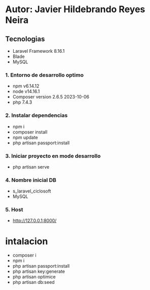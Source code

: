  # Autor: Javier Hildebrando Reyes Neira

 ## Tecnologias
 - Laravel Framework 8.16.1
 - Blade
 - MySQL

### 1. Entorno de desarrollo optimo
- npm   v6.14.12
- node  v14.16.1
- Composer version 2.6.5 2023-10-06
- php 7.4.3



### 2. Instalar dependencias
- npm i
- composer install
- npm update
- php artisan passport:install


### 3. Iniciar proyecto en mode desarrollo
- php artisan serve

### 4. Nombre inicial DB
- s_laravel_ciclosoft
- MySQL

### 5. Host
- http://127.0.0.1:8000/

# intalacion
- composer i
- npm i 
- php artisan passport:install
- php artisan key:generate
- php artisan optimice
- php artisan db:seed